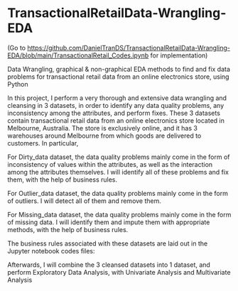 # TransactionalRetailData-Wrangling-EDA

(Go to https://github.com/DanielTranDS/TransactionalRetailData-Wrangling-EDA/blob/main/TransactionalRetail_Codes.ipynb for implementation)

Data Wrangling, graphical &amp; non-graphical EDA methods to find and fix data problems for transactional retail data from an online electronics store, using Python

In this project, I perform a very thorough and extensive data wrangling and cleansing in 3 datasets, in order to identify any data quality problems, any inconsistency among the attributes, and perform fixes. These 3 datasets contain transactional retail data from an online electronics store located in Melbourne, Australia. The store is exclusively online, and it has 3 warehouses around Melbourne from which goods are delivered to customers. In particular,

For Dirty_data dataset, the data quality problems mainly come in the form of inconsistency of values within the attributes, as well as the interaction among the attributes themselves. I will identify all of these problems and fix them, with the help of business rules.

For Outlier_data dataset, the data quality problems mainly come in the form of outliers. I will detect all of them and remove them.

For Missing_data dataset, the data quality problems mainly come in the form of missing data. I will identify them and impute them with appropriate methods, with the help of business rules.

The business rules associated with these datasets are laid out in the Jupyter notebook codes files:

Afterwards, I will combine the 3 cleansed datasets into 1 dataset, and perform Exploratory Data Analysis, with Univariate Analysis and Multivariate Analysis
